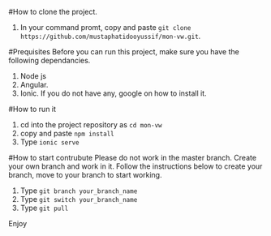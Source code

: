 #How to clone the project. 
1. In your command promt, copy and paste `git clone https://github.com/mustaphatidooyussif/mon-vw.git`. 

#Prequisites 
Before you can run this project, make sure you have the following dependancies. 
1. Node js
2. Angular. 
3. Ionic. 
If you do not have any, google on how to install it. 

#How to run it
1. cd into the project repository as `cd mon-vw`
2. copy and paste `npm install` 
3. Type `ionic serve` 

#How to start contrubute
Please do not work in the master branch. Create your own branch and work in it. 
Follow the instructions below to create your branch, move to your branch to start 
working. 

1. Type `git branch your_branch_name`
2. Type `git switch your_branch_name`
3. Type `git pull` 

Enjoy  